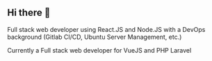 ## Hi there 👋

Full stack web developer using React.JS and Node.JS with a DevOps background (Gitlab CI/CD, Ubuntu Server Management, etc.)

Currently a Full stack web developer for VueJS and PHP Laravel
<!--
**ayzzanity/ayzzanity** is a ✨ _special_ ✨ repository because its `README.md` (this file) appears on your GitHub profile.

Here are some ideas to get you started:

- 🔭 I’m currently working on ...
- 🌱 I’m currently learning ...
- 👯 I’m looking to collaborate on ...
- 🤔 I’m looking for help with ...
- 💬 Ask me about ...
- 📫 How to reach me: ...
- 😄 Pronouns: ...
- ⚡ Fun fact: ...
-->
